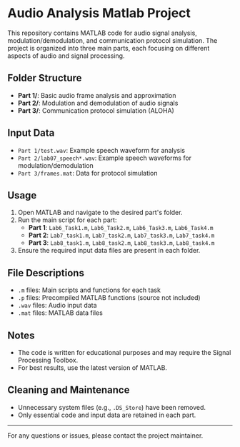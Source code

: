 # Audio Analysis Matlab Project

This repository contains MATLAB code for audio signal analysis, modulation/demodulation, and communication protocol simulation. The project is organized into three main parts, each focusing on different aspects of audio and signal processing.

## Folder Structure

- **Part 1/**: Basic audio frame analysis and approximation
- **Part 2/**: Modulation and demodulation of audio signals
- **Part 3/**: Communication protocol simulation (ALOHA)

## Input Data
- `Part 1/test.wav`: Example speech waveform for analysis
- `Part 2/lab07_speech*.wav`: Example speech waveforms for modulation/demodulation
- `Part 3/frames.mat`: Data for protocol simulation

## Usage
1. Open MATLAB and navigate to the desired part's folder.
2. Run the main script for each part:
   - **Part 1**: `Lab6_Task1.m`, `Lab6_Task2.m`, `Lab6_Task3.m`, `Lab6_Task4.m`
   - **Part 2**: `Lab7_task1.m`, `Lab7_task2.m`, `Lab7_task3.m`, `Lab7_task4.m`
   - **Part 3**: `Lab8_task1.m`, `Lab8_task2.m`, `Lab8_task3.m`, `Lab8_task4.m`
3. Ensure the required input data files are present in each folder.

## File Descriptions
- `.m` files: Main scripts and functions for each task
- `.p` files: Precompiled MATLAB functions (source not included)
- `.wav` files: Audio input data
- `.mat` files: MATLAB data files

## Notes
- The code is written for educational purposes and may require the Signal Processing Toolbox.
- For best results, use the latest version of MATLAB.

## Cleaning and Maintenance
- Unnecessary system files (e.g., `.DS_Store`) have been removed.
- Only essential code and input data are retained in each part.

---

For any questions or issues, please contact the project maintainer. 